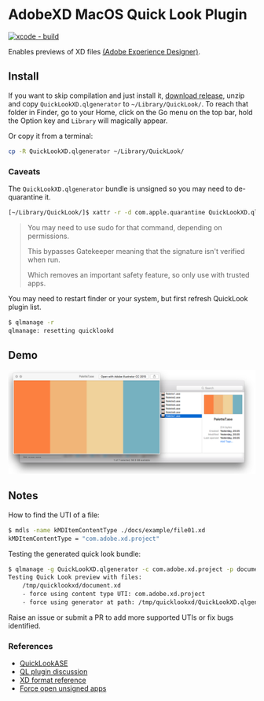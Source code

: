 # AdobeXD MacOS Quick Look Plugin

[![xcode - build](https://github.com/iamogbz/macos-quick-look-plugin-adobe-xd/actions/workflows/xcode.yml/badge.svg?branch=main)](https://github.com/iamogbz/macos-quick-look-plugin-adobe-xd/actions/workflows/xcode.yml)

Enables previews of XD files [(Adobe Experience Designer)][adobe-xd].

## Install

If you want to skip compilation and just install it, [download release][ql-xd-releases], unzip and copy `QuickLookXD.qlgenerator` to `~/Library/QuickLook/`. To reach that folder in Finder, go to your Home, click on the Go menu on the top bar, hold the Option key and `Library` will magically appear.

Or copy it from a terminal:

```sh
cp -R QuickLookXD.qlgenerator ~/Library/QuickLook/
```

### Caveats

The `QuickLookXD.qlgenerator` bundle is unsigned so you may need to de-quarantine it.

```sh
[~/Library/QuickLook/]$ xattr -r -d com.apple.quarantine QuickLookXD.qlgenerator
```

> You may need to use sudo for that command, depending on permissions.
>
> This bypasses Gatekeeper meaning that the signature isn't verified when run.
>
> Which removes an important safety feature, so only use with trusted apps.

You may need to restart finder or your system, but first refresh QuickLook plugin list.

```sh
$ qlmanage -r
qlmanage: resetting quicklookd
```

<!--
Alternatively, if you use [Homebrew-Cask](https://github.com/caskroom/homebrew-cask), install with:

```sh
brew cask install quicklookxd
```
-->

## Demo

![Image showing list of XD files with thumbnails and preview][screenshot01]

## Notes

How to find the UTI of a file:

```sh
$ mdls -name kMDItemContentType ./docs/example/file01.xd
kMDItemContentType = "com.adobe.xd.project"
```

Testing the generated quick look bundle:

```sh
$ qlmanage -g QuickLookXD.qlgenerator -c com.adobe.xd.project -p document.xd -o /tmp/
Testing Quick Look preview with files:
    /tmp/quicklookxd/document.xd
    - force using content type UTI: com.adobe.xd.project
    - force using generator at path: /tmp/quicklookxd/QuickLookXD.qlgenerator
```

Raise an issue or submit a PR to add more supported UTIs or fix bugs identified.

### References

* [QuickLookASE][ql-ase]
* [QL plugin discussion][ql-win-issue]
* [XD format reference][xd-format-reference]
* [Force open unsigned apps][force-open-unsigned-app]

<!-- Links -->

[adobe-xd]: https://www.adobe.com/ca/products/xd.html
[force-open-unsigned-app]: https://apple.stackexchange.com/a/240610/280393
[ql-ase]: https://github.com/rsodre/QuickLookASE
[ql-win-issue]: https://github.com/QL-Win/QuickLook/issues/307#issuecomment-1473989813
[ql-xd-releases]: https://github.com/iamogbz/macos-quick-look-plugin-adobe-xd/releases
[screenshot01]: https://raw.githubusercontent.com/iamogbz/macos-quick-look-plugin-adobe-xd/main/docs/example/screenshot01.png
[xd-format-reference]: https://docs.fileformat.com/web/xd
